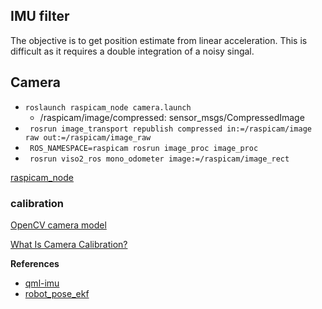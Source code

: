 ## IMU filter

The objective is to get position estimate from linear acceleration. This is difficult as it requires a double integration
of a noisy singal.

## Camera

* ```roslaunch raspicam_node camera.launch```
  -  /raspicam/image/compressed: sensor_msgs/CompressedImage
* ``` rosrun image_transport republish compressed in:=/raspicam/image raw out:=/raspicam/image_raw```
* ``` ROS_NAMESPACE=raspicam rosrun image_proc image_proc```
* ``` rosrun viso2_ros mono_odometer image:=/raspicam/image_rect```

[raspicam_node](https://github.com/UbiquityRobotics/raspicam_node)


### calibration

[OpenCV camera model](https://docs.opencv.org/2.4/modules/calib3d/doc/camera_calibration_and_3d_reconstruction.html)

[What Is Camera Calibration?](https://uk.mathworks.com/help/vision/ug/camera-calibration.html)

**References**
* [qml-imu](https://github.com/chili-epfl/qml-imu) 
* [robot_pose_ekf](http://wiki.ros.org/robot_pose_ekf)
